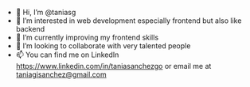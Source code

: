 - 👋 Hi, I’m @taniasg
- 👀 I’m interested in web development especially frontend but also like backend
- 🌱 I’m currently improving my frontend skills
- 💞️ I’m looking to collaborate with very talented people
- 📫 You can find me on LinkedIn https://www.linkedin.com/in/taniasanchezgo or email me at taniagisanchez@gmail.com

<!---
taniasg/taniasg is a ✨ special ✨ repository because its `README.md` (this file) appears on your GitHub profile.
You can click the Preview link to take a look at your changes.
--->
